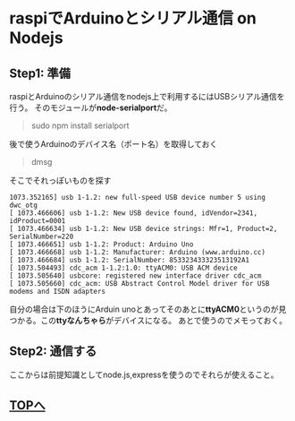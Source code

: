 # raspiでArduinoとシリアル通信 on Nodejs

## Step1: 準備
raspiとArduinoのシリアル通信をnodejs上で利用するにはUSBシリアル通信を行う。
そのモジュールが**node-serialport**だ。

>sudo npm install serialport


後で使うArduinoのデバイス名（ポート名）を取得しておく

>dmsg

そこでそれっぽいものを探す
```
1073.352165] usb 1-1.2: new full-speed USB device number 5 using dwc_otg
[ 1073.466606] usb 1-1.2: New USB device found, idVendor=2341, idProduct=0001
[ 1073.466634] usb 1-1.2: New USB device strings: Mfr=1, Product=2, SerialNumber=220
[ 1073.466651] usb 1-1.2: Product: Arduino Uno
[ 1073.466668] usb 1-1.2: Manufacturer: Arduino (www.arduino.cc)
[ 1073.466684] usb 1-1.2: SerialNumber: 853323433323513192A1
[ 1073.504493] cdc_acm 1-1.2:1.0: ttyACM0: USB ACM device
[ 1073.505640] usbcore: registered new interface driver cdc_acm
[ 1073.505660] cdc_acm: USB Abstract Control Model driver for USB modems and ISDN adapters
```
自分の場合は下のほうにArduin unoとあってそのあとに**ttyACM0**というのが見つかる。この**ttyなんちゃら**がデバイスになる。
あとで使うのでメモっておく。

## Step2: 通信する
ここからは前提知識としてnode.js,expressを使うのでそれらが使えること。



## [TOPへ](http://yoshihirox.github.io/)
